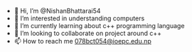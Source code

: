 - 👋 Hi, I’m @NishanBhattarai54
- 👀 I’m interested in understanding computers
- 🌱 I’m currently learning about c++ programming language
- 💞️ I’m looking to collaborate on project around c++
- 📫 How to reach me 078bct054@ioepc.edu.np

<!---
NishanBhattarai54/NishanBhattarai54 is a ✨ special ✨ repository because its `README.md` (this file) appears on your GitHub profile.
You can click the Preview link to take a look at your changes.
--->
